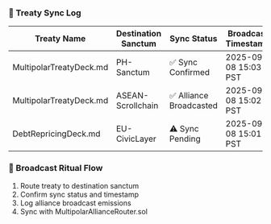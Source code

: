 ### 📡 Treaty Sync Log
| Treaty Name              | Destination Sanctum     | Sync Status         | Broadcast Timestamp     |
|--------------------------|--------------------------|----------------------|--------------------------|
| MultipolarTreatyDeck.md | PH-Sanctum               | ✅ Sync Confirmed     | 2025-09-08 15:03 PST  
| MultipolarTreatyDeck.md | ASEAN-Scrollchain        | ✅ Alliance Broadcasted| 2025-09-08 15:02 PST  
| DebtRepricingDeck.md     | EU-CivicLayer            | ⚠️ Sync Pending       | 2025-09-08 15:01 PST  

### 🔄 Broadcast Ritual Flow
1. Route treaty to destination sanctum  
2. Confirm sync status and timestamp  
3. Log alliance broadcast emissions  
4. Sync with MultipolarAllianceRouter.sol
